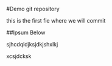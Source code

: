#Demo git repository

this is the first fie where we will commit

##Ipsum Below

sjhcdqldjksjdkjshxlkj

xcsjdcksk